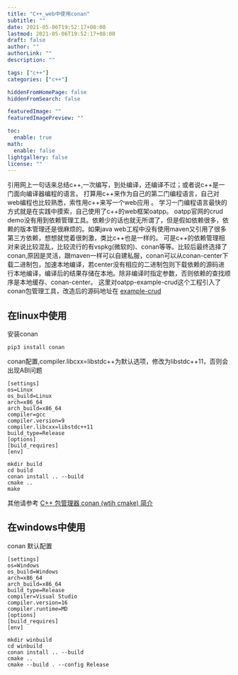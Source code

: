 ```yaml
---
title: "C++_web中使用conan"
subtitle: ""
date: 2021-05-06T19:52:17+08:00
lastmod: 2021-05-06T19:52:17+08:00
draft: false
author: ""
authorLink: ""
description: ""

tags: ["c++"]
categories: ["c++"]

hiddenFromHomePage: false
hiddenFromSearch: false

featuredImage: ""
featuredImagePreview: ""

toc:
  enable: true
math:
  enable: false
lightgallery: false
license: ""
---
```

引用网上一句话来总结c++,一次编写，到处编译，还编译不过；或者说c++是一门面向编译器编程的语言。
打算用c++来作为自己的第二门编程语言，自己对web编程也比较熟悉，索性用c++来写一个web应用 。
学习一门编程语言最快的方式就是在实践中摸索，自己使用了c++的web框架oatpp。
oatpp官网的crud demo没有用到依赖管理工具。依赖少的话也就无所谓了，但是假如依赖很多，依赖的版本管理还是很麻烦的。如果java web工程中没有使用maven又引用了很多第三方依赖，想想就觉着很刺激，类比c++也是一样的。
可是c++的依赖管理相对来说比较混乱，比较流行的有vspkg(微软的)、conan等等。比较后最终选择了conan,原因是灵活，跟maven一样可以自建私服，conan可以从conan-center下载二进制包，加速本地编译，若center没有相应的二进制包则下载依赖的源码进行本地编译，编译后的结果存储在本地。除非编译时指定参数，否则依赖的查找顺序是本地缓存、conan-center。
这里对oatpp-example-crud这个工程引入了conan包管理工具，改造后的源码地址在
[example-crud](https://github.com/herouu/example-crud.git)
<!--more--> 
## 在linux中使用
安装conan 
```shell
pip3 install conan
```
conan配置,compiler.libcxx=libstdc++为默认选项，修改为libstdc++11，否则会出现ABI问题
```shell
[settings]
os=Linux
os_build=Linux
arch=x86_64
arch_build=x86_64
compiler=gcc
compiler.version=9
compiler.libcxx=libstdc++11
build_type=Release
[options]
[build_requires]
[env]

```
```shell
mkdir build
cd build
conan install .. --build
cmake .. 
make
```
其他请参考
[C++ 包管理器 conan (wtih cmake) 简介](https://zhuanlan.zhihu.com/p/308733954)
## 在windows中使用
conan 默认配置
```shell
[settings]
os=Windows
os_build=Windows
arch=x86_64
arch_build=x86_64
build_type=Release
compiler=Visual Studio
compiler.version=16
compiler.runtime=MD
[options]
[build_requires]
[env]
```

```shell
mkdir winbuild
cd winbuild
conan install .. --build
cmake .. 
cmake --build . --config Release
```

